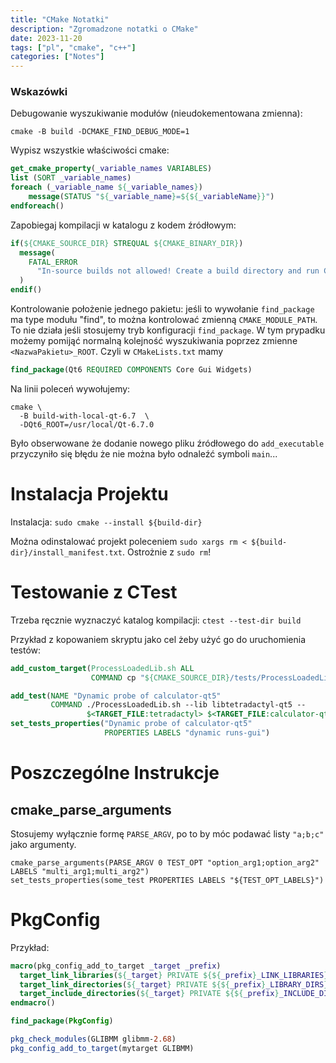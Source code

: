 ```yaml
---
title: "CMake Notatki"
description: "Zgromadzone notatki o CMake"
date: 2023-11-20
tags: ["pl", "cmake", "c++"]
categories: ["Notes"]
---
```


### Wskazówki

Debugowanie wyszukiwanie modułów (nieudokementowana zmienna):

```
cmake -B build -DCMAKE_FIND_DEBUG_MODE=1
```

Wypisz wszystkie właściwości cmake:

```cmake
get_cmake_property(_variable_names VARIABLES)
list (SORT _variable_names)
foreach (_variable_name ${_variable_names})
    message(STATUS "${_variable_name}=${${_variableName}}")
endforeach()
```

Zapobiegaj kompilacji w katalogu z kodem źródłowym:

```cmake
if(${CMAKE_SOURCE_DIR} STREQUAL ${CMAKE_BINARY_DIR})
  message(
    FATAL_ERROR
      "In-source builds not allowed! Create a build directory and run CMake from there. "
  )
endif()
```

Kontrolowanie położenie jednego pakietu: jeśli to wywołanie `find_package` ma type modułu "find", to można kontrolować zmienną `CMAKE_MODULE_PATH`. To nie działa jeśli stosujemy tryb konfiguracji `find_package`. W tym prypadku możemy pomijąć normalną kolejność wyszukiwania poprzez zmienne `<NazwaPakietu>_ROOT`. Czyli w `CMakeLists.txt` mamy

```cmake
find_package(Qt6 REQUIRED COMPONENTS Core Gui Widgets)

```

Na linii poleceń wywołujemy:

```
cmake \
  -B build-with-local-qt-6.7  \
  -DQt6_ROOT=/usr/local/Qt-6.7.0
```

Było obserwowane że dodanie nowego pliku źródłowego do `add_executable` przyczyniło się błędu że nie można było odnaleźć symboli `main`...

# Instalacja Projektu

Instalacja: `sudo cmake --install ${build-dir}`

Można odinstalować projekt poleceniem `sudo xargs rm < ${build-dir}/install_manifest.txt`. Ostrożnie z `sudo rm`!

# Testowanie z CTest

Trzeba ręcznie wyznaczyć katalog kompilacji: `ctest --test-dir build`

Przykład z kopowaniem skryptu jako cel żeby użyć go do uruchomienia testów:

```cmake
add_custom_target(ProcessLoadedLib.sh ALL
                  COMMAND cp "${CMAKE_SOURCE_DIR}/tests/ProcessLoadedLib.sh" .)

add_test(NAME "Dynamic probe of calculator-qt5"
         COMMAND ./ProcessLoadedLib.sh --lib libtetradactyl-qt5 --
                 $<TARGET_FILE:tetradactyl> $<TARGET_FILE:calculator-qt5>)
set_tests_properties("Dynamic probe of calculator-qt5"
                     PROPERTIES LABELS "dynamic runs-gui")
```

# Poszczególne Instrukcje

## cmake_parse_arguments

Stosujemy wyłącznie formę `PARSE_ARGV`, po to by móc podawać listy `"a;b;c"` jako argumenty.

```
cmake_parse_arguments(PARSE_ARGV 0 TEST_OPT "option_arg1;option_arg2" LABELS "multi_arg1;multi_arg2")
set_tests_properties(some_test PROPERTIES LABELS "${TEST_OPT_LABELS}")
```

# PkgConfig

Przykład:

```cmake
macro(pkg_config_add_to_target _target _prefix)
  target_link_libraries(${_target} PRIVATE ${${_prefix}_LINK_LIBRARIES})
  target_link_directories(${_target} PRIVATE ${${_prefix}_LIBRARY_DIRS})
  target_include_directories(${_target} PRIVATE ${${_prefix}_INCLUDE_DIRS})
endmacro()

find_package(PkgConfig)

pkg_check_modules(GLIBMM glibmm-2.68)
pkg_config_add_to_target(mytarget GLIBMM)
```
